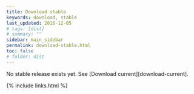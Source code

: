 ```yaml
---
title: Download stable
keywords: download, stable
last_updated: 2016-12-05
# tags: [dist]
# summary: ""
sidebar: main_sidebar
permalink: download-stable.html
toc: false
# folder: dist
---
```


No stable release exists yet. See [Download current][download-current].

{% include links.html %}